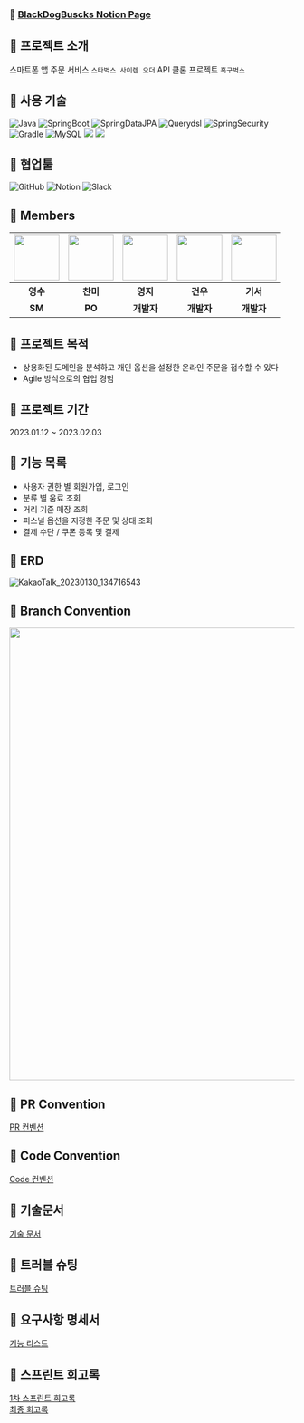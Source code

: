 
### 📃 [BlackDogBuscks Notion Page](https://www.notion.so/1-693b2efd49e24928a17aefa241c85472)

## 🔹 프로젝트 소개

스마트폰 앱 주문 서비스 `스타벅스 사이렌 오더` API 클론 프로젝트 `흑구벅스`

## 🔹 사용 기술

![Java](https://img.shields.io/badge/-Java%2011-007396?style=plastic&logo=java&logoColor=white)
![SpringBoot](https://img.shields.io/badge/-Spring%20Boot%202.7.7-6DB33F?style=plastic&logo=Spring%20Boot&logoColor=white)
![SpringDataJPA](https://img.shields.io/badge/-Spring%20Data%20JPA%20-6D933F?style=plastic&logo=Spring&logoColor=white)
![Querydsl](https://img.shields.io/badge/-Querydsl%205.0.0-7D933F?style=plastic&logo=Spring&logoColor=white)
![SpringSecurity](https://img.shields.io/badge/-Spring%20Security-6DB33F?style=plastic&logo=SpringSecurity&logoColor=white)
![Gradle](https://img.shields.io/badge/-Gradle%207.6-02303A?style=plastic&logo=Gradle&logoColor=white)
![MySQL](https://img.shields.io/badge/MySQL%208.028-4479A1?style=plastic&logo=MySQL&logoColor=white)
<img src="https://img.shields.io/badge/Junit-25A162?style=plastic&logo=Junit5&logoColor=white"/>
<img src="https://img.shields.io/badge/Mapstruct-C70D2C?style=plastic&logo=mapstruct&logoColor=white"/>
## 🔹 협업툴

![GitHub](https://img.shields.io/badge/-GitHub-181717?style=plastic&logo=GitHub&logoColor=white)
![Notion](https://img.shields.io/badge/-Notion-000000?style=plastic&logo=Notion&logoColor=white)
![Slack](https://img.shields.io/badge/-Slack-4A154B?style=plastic&logo=Slack&logoColor=white)

## 🔹 Members

| [<img src="https://github.com/devYSK.png" width="80">](https://github.com/devYSK) | [<img src="https://github.com/tinajeong.png" width="80">](https://github.com/tinajeong) | [<img src="https://github.com/youngjijang.png" width="80">](https://github.com/youngjijang) | [<img src="https://github.com/geonwoo0215.png" width="80">](https://github.com/geonwoo0215) | [<img src="https://github.com/rlarltj.png" width="80">](https://github.com/rlarltj) |
|:----------------------------------------------------------------------------------:|:---------------------------------------------------------------------------------------:|:-----------------------------------------------------------------------------------:|:-----------------------------------------------------------------------------------:|:-----------------------------------------------------------------------------------:|
|                                         **영수**                                         |                                           **찬미**                                            |                                         **영지**                                          |                                         **건우**                                          |                                         **기서**                                          |
|**SM**|**PO**|**개발자**|**개발자**|**개발자**|


## 🔹 프로젝트 목적

- 상용화된 도메인을 분석하고 개인 옵션을 설정한 온라인 주문을 접수할 수 있다
- Agile 방식으로의 협업 경험

## 🔹 프로젝트 기간

2023.01.12 ~ 2023.02.03

## 🔹 기능 목록
- 사용자 권한 별 회원가입, 로그인
- 분류 별 움료 조회
- 거리 기준 매장 조회
- 퍼스널 옵션을 지정한 주문 및 상태 조회
- 결제 수단 / 쿠폰 등록 및 결제  

## 🔹 ERD

![KakaoTalk_20230130_134716543](https://user-images.githubusercontent.com/82176176/215390492-c6a324dd-e342-44af-b060-f3a11d7842dd.png)

## 🔹 Branch Convention

<img src="https://rovitpm.com/content/images/2022/01/feature-branch-with-develop-git-workflow-1.png" width="800">

## 🔹 PR Convention

[PR 컨벤션](https://www.notion.so/backend-devcourse/PR-Template-1f251b423e4e46b4995e53b337997c53)

## 🔹 Code Convention

[Code 컨벤션](https://www.notion.so/backend-devcourse/c84e699e877c48dda2c3a7bf74ba0a43)

## 🔹 기술문서

[기술 문서](https://www.notion.so/backend-devcourse/440941d8cfd247d089cdccbcd82d7515)

## 🔹 트러블 슈팅

[트러블 슈팅](https://www.notion.so/backend-devcourse/Troubleshooting-d22d2d1a83c4484fbd0f67c9537a4cdd)

## 🔹 요구사항 명세서

[기능 리스트](https://www.notion.so/backend-devcourse/8aef5272e3e94d82ad7094a403ef1265)

## 🔹 스프린트 회고록
[1차 스프린트 회고록](https://www.notion.so/backend-devcourse/1-693b2efd49e24928a17aefa241c85472?p=c38ca1e474194fad9034a355358ae207&pm=c)   
[최종 회고록](https://www.notion.so/backend-devcourse/1-693b2efd49e24928a17aefa241c85472?p=9fc5efbc9581437bb36eb29567622465&pm=c)
